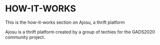 # HOW-IT-WORKS
This is the how-it-works section on Ajosu, a thrift platform


Ajosu is a thrift platform created by a group of techies for the GADS2020 community project. 
